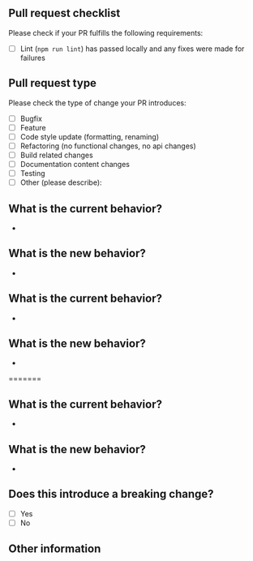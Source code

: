 ## Pull request checklist
Please check if your PR fulfills the following requirements:
- [ ] Lint (`npm run lint`) has passed locally and any fixes were made for failures

## Pull request type
<!-- Please do not submit updates to dependencies unless it fixes an issue. --> 
<!-- Please try to limit your pull request to one type, submit multiple pull requests if needed. --> 
Please check the type of change your PR introduces:
- [ ] Bugfix
- [ ] Feature
- [ ] Code style update (formatting, renaming)
- [ ] Refactoring (no functional changes, no api changes)
- [ ] Build related changes
- [ ] Documentation content changes
- [ ] Testing
- [ ] Other (please describe): 

## What is the current behavior?
<!-- Please describe the current behavior that you are modifying, or link to a relevant issue. -->
- 
## What is the new behavior?
<!-- Please describe the behavior or changes that are being added by this PR. -->
-


## What is the current behavior?
<!-- Please describe the current behavior that you are modifying, or link to a relevant issue. -->
- 

## What is the new behavior?
<!-- Please describe the behavior or changes that are being added by this PR. -->
-

=======
## What is the current behavior?
<!-- Please describe the current behavior that you are modifying, or link to a relevant issue. -->
- 
## What is the new behavior?
<!-- Please describe the behavior or changes that are being added by this PR. -->
-

## Does this introduce a breaking change?
- [ ] Yes
- [ ] No
<!-- If this introduces a breaking change, please describe the impact and migration path for existing applications below. -->

## Other information
<!-- Any other information that is important to this PR such as screenshots of how the component looks before and after the change. -->
